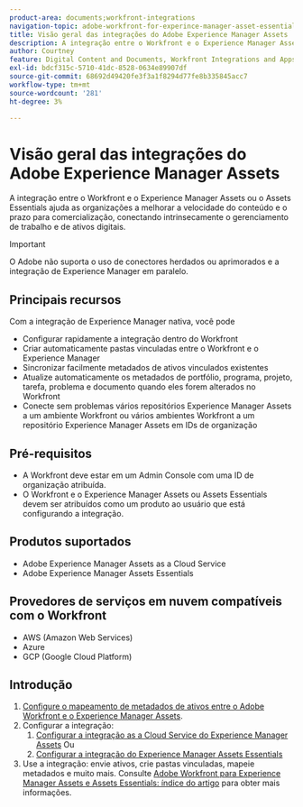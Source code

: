 ```yaml
---
product-area: documents;workfront-integrations
navigation-topic: adobe-workfront-for-experince-manager-asset-essentials
title: Visão geral das integrações do Adobe Experience Manager Assets
description: A integração entre o Workfront e o Experience Manager Assets ou o Assets Essentials permite que as organizações melhorem a velocidade do conteúdo e o prazo para comercialização, conectando intrinsecamente o gerenciamento de trabalho e de ativos digitais.
author: Courtney
feature: Digital Content and Documents, Workfront Integrations and Apps
exl-id: bdcf315c-5710-41dc-8528-0634e89907df
source-git-commit: 68692d49420fe3f3a1f8294d77fe8b335845acc7
workflow-type: tm+mt
source-wordcount: '281'
ht-degree: 3%

---
```


# Visão geral das integrações do Adobe Experience Manager Assets

<!-- Audited: 12/2023 -->

A integração entre o Workfront e o Experience Manager Assets ou o Assets Essentials ajuda as organizações a melhorar a velocidade do conteúdo e o prazo para comercialização, conectando intrinsecamente o gerenciamento de trabalho e de ativos digitais.

>[!IMPORTANT]
>
>O Adobe não suporta o uso de conectores herdados ou aprimorados e a integração de Experience Manager em paralelo.

## Principais recursos

Com a integração de Experience Manager nativa, você pode

* Configurar rapidamente a integração dentro do Workfront
* Criar automaticamente pastas vinculadas entre o Workfront e o Experience Manager
* Sincronizar facilmente metadados de ativos vinculados existentes
* Atualize automaticamente os metadados de portfólio, programa, projeto, tarefa, problema e documento quando eles forem alterados no Workfront
* Conecte sem problemas vários repositórios Experience Manager Assets a um ambiente Workfront ou vários ambientes Workfront a um repositório Experience Manager Assets em IDs de organização


## Pré-requisitos

* A Workfront deve estar em um Admin Console com uma ID de organização atribuída.
* O Workfront e o Experience Manager Assets ou Assets Essentials devem ser atribuídos como um produto ao usuário que está configurando a integração.


## Produtos suportados

* Adobe Experience Manager Assets as a Cloud Service
* Adobe Experience Manager Assets Essentials

## Provedores de serviços em nuvem compatíveis com o Workfront

* AWS (Amazon Web Services)
* Azure
* GCP (Google Cloud Platform)


## Introdução

1. [Configure o mapeamento de metadados de ativos entre o Adobe Workfront e o Experience Manager Assets](https://experienceleague.adobe.com/docs/experience-manager-cloud-service/content/assets/integrations/configure-asset-metadata-mapping.html?lang=en).
1. Configurar a integração:
   1. [Configurar a integração as a Cloud Service do Experience Manager Assets](/help/quicksilver/administration-and-setup/configure-integrations/configure-aacs-integration.md)
Ou
   1. [Configurar a integração do Experience Manager Assets Essentials](/help/quicksilver/documents/adobe-workfront-for-experience-manager-assets-essentials/setup-asset-essentials.md)
1. Use a integração: envie ativos, crie pastas vinculadas, mapeie metadados e muito mais. Consulte [Adobe Workfront para Experience Manager Assets e Assets Essentials: índice do artigo](/help/quicksilver/documents/adobe-workfront-for-experience-manager-assets-essentials/workfront-for-aem-asset-essentials.md) para obter mais informações.
